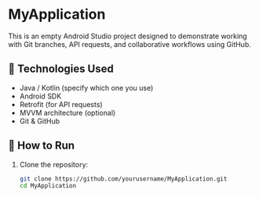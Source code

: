 # MyApplication

This is an empty Android Studio project designed to demonstrate working with Git branches, API requests, and collaborative workflows using GitHub.

## 📱 Technologies Used

- Java / Kotlin (specify which one you use)
- Android SDK
- Retrofit (for API requests)
- MVVM architecture (optional)
- Git & GitHub

## 🚀 How to Run

1. Clone the repository:
   ```bash
   git clone https://github.com/yourusername/MyApplication.git
   cd MyApplication
